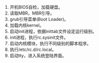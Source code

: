 1. 开机BIOS自检，加载硬盘。
2. 读取MBR，MBR引导。
3. grub引导菜单(Boot Loader)。
4. 加载内核kernel。
5. 启动init进程，依据inittab文件设定运行级别。
6. init进程，执行rc.sysinit文件。
7. 启动内核模块，执行不同级别的脚本程序。
8. 执行/etc/rc.d/rc.local。
9. 启动tty，进入系统登陆界面。